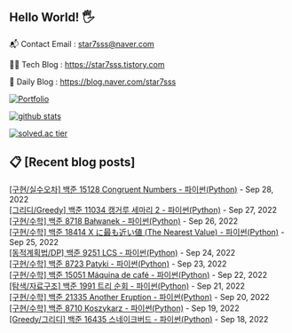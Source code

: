 ## Hello World! 🖐

📬 Contact Email : star7sss@naver.com

👨‍💻 Tech Blog : https://star7sss.tistory.com

🤪 Daily Blog : https://blog.naver.com/star7sss

[![Portfolio](https://img.shields.io/badge/Portfolio-%23000000.svg?style=for-the-badge&logo=firefox&logoColor=#FF7139)](https://fern-way-13f.notion.site/Jang-Thang-3b7b327981a2456c8ee5952eadb848b9)

[![github stats](https://github-readme-stats.vercel.app/api?username=jangThang&show_icons=true&hide_border=False)](https://star7sss.tistory.com)

[![solved.ac tier](http://mazassumnida.wtf/api/v2/generate_badge?boj=star7sss)](https://solved.ac/star7sss)

## 📋 [Recent blog posts]
[[구현/실수오차] 백준 15128 Congruent Numbers - 파이썬(Python)](https://star7sss.tistory.com/507) - Sep 28, 2022<br>
[[그리디/Greedy] 백준 11034 캥거루 세마리 2 - 파이썬(Python)](https://star7sss.tistory.com/566) - Sep 27, 2022<br>
[[구현/수학] 백준 8718 Bałwanek - 파이썬(Python)](https://star7sss.tistory.com/506) - Sep 26, 2022<br>
[[구현/수학] 백준 18414 X に最も近い値 (The Nearest Value) - 파이썬(Python)](https://star7sss.tistory.com/505) - Sep 25, 2022<br>
[[동적계획법/DP] 백준 9251 LCS - 파이썬(Python)](https://star7sss.tistory.com/565) - Sep 24, 2022<br>
[[구현/수학] 백준 8723 Patyki - 파이썬(Python)](https://star7sss.tistory.com/504) - Sep 23, 2022<br>
[[구현/수학] 백준 15051 Máquina de café - 파이썬(Python)](https://star7sss.tistory.com/503) - Sep 22, 2022<br>
[[탐색/자료구조] 백준 1991 트리 순회 - 파이썬(Python)](https://star7sss.tistory.com/564) - Sep 21, 2022<br>
[[구현/수학] 백준 21335 Another Eruption - 파이썬(Python)](https://star7sss.tistory.com/502) - Sep 20, 2022<br>
[[구현/수학] 백준 8710 Koszykarz - 파이썬(Python)](https://star7sss.tistory.com/501) - Sep 19, 2022<br>
[[Greedy/그리디] 백준 16435 스네이크버드 - 파이썬(Python)](https://star7sss.tistory.com/559) - Sep 18, 2022<br>
